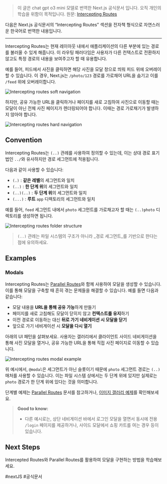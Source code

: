 > 이 글은 chat gpt o3 mini 모델로 번역한 Next.js 공식문서 입니다. 오직 개인의 학습을 위함이 목적입니다.
> 원문: [Intercepting Routes](https://nextjs.org/docs/app/building-your-application/routing/intercepting-routes)

다음은 Next.js 공식문서의 “Intercepting Routes” 섹션을 전자책 형식으로 자연스러운 한국어로 번역한 내용입니다.

---

Intercepting Routes는 현재 레이아웃 내에서 애플리케이션의 다른 부분에 있는 경로를 불러올 수 있게 해줍니다. 이 라우팅 패러다임은 사용자가 다른 컨텍스트로 전환하지 않고도 특정 경로의 내용을 보여주고자 할 때 유용합니다.

예를 들어, 피드에서 사진을 클릭하면 해당 사진을 모달 창으로 띄워 피드 위에 오버레이할 수 있습니다. 이 경우, Next.js는 `/photo/123` 경로를 가로채어 URL을 숨기고 이를 `/feed` 위에 오버레이합니다.

![Intercepting routes soft navigation](https://nextjs.org/_next/image?url=%2Fdocs%2Fdark%2Fintercepting-routes-soft-navigate.png&w=3840&q=75)

하지만, 공유 가능한 URL을 클릭하거나 페이지를 새로 고침하여 사진으로 이동할 때는 모달이 아닌 전체 사진 페이지가 렌더링되어야 합니다. 이때는 경로 가로채기가 발생하지 않아야 합니다.

![Intercepting routes hard navigation](https://nextjs.org/_next/image?url=%2Fdocs%2Fdark%2Fintercepting-routes-hard-navigate.png&w=3840&q=75)

## Convention

Intercepting Routes는 `(..)` 관례를 사용하여 정의할 수 있는데, 이는 상대 경로 표기법인 `../`와 유사하지만 경로 세그먼트에 적용됩니다.

다음과 같이 사용할 수 있습니다:

- `(.)` : **같은 레벨**의 세그먼트와 일치
- `(..)` : **한 단계 위**의 세그먼트와 일치
- `(..)(..)` : **두 단계 위**의 세그먼트와 일치
- `(...)` : **루트** `app` 디렉토리의 세그먼트와 일치

예를 들어, `feed` 세그먼트 내에서 `photo` 세그먼트를 가로채고자 할 때는 `(..)photo` 디렉토리를 생성하면 됩니다.

![Intercepting routes folder structure](https://nextjs.org/_next/image?url=%2Fdocs%2Fdark%2Fintercepted-routes-files.png&w=3840&q=75)

> `(..)` 관례는 파일 시스템의 구조가 아니라 _경로 세그먼트_를 기반으로 한다는 점에 유의하세요.

## Examples

### Modals

Intercepting Routes는 [Parallel Routes](https://nextjs.org/docs/app/building-your-application/routing/parallel-routes)와 함께 사용하여 모달을 생성할 수 있습니다. 이를 통해 모달을 구축할 때 흔히 겪는 문제들을 해결할 수 있습니다. 예를 들면 다음과 같습니다:

- 모달 내용을 **URL을 통해 공유 가능**하게 만들기
- 페이지를 새로 고침해도 모달이 닫히지 않고 **컨텍스트를 유지**하기
- 이전 경로로 이동하는 대신 **뒤로 가기 네비게이션 시 모달을 닫기**
- 앞으로 가기 네비게이션 시 **모달을 다시 열기**

아래의 UI 패턴을 살펴보세요. 사용자는 갤러리에서 클라이언트 사이드 네비게이션을 통해 사진 모달을 열거나, 공유 가능한 URL을 통해 직접 사진 페이지로 이동할 수 있습니다.

![Intercepting routes modal example](https://nextjs.org/_next/image?url=%2Fdocs%2Fdark%2Fintercepted-routes-modal-example.png&w=3840&q=75)

위 예시에서, `@modal`은 세그먼트가 아닌 슬롯이기 때문에 `photo` 세그먼트 경로는 `(..)` 매처를 사용할 수 있습니다. 이는 파일 시스템 상에서는 두 단계 위에 있지만 실제로는 `photo` 경로가 한 단계 위에 있다는 것을 의미합니다.

단계별 예제는 [Parallel Routes](https://nextjs.org/docs/app/building-your-application/routing/parallel-routes#modals) 문서를 참고하거나, [이미지 갤러리 예제](https://github.com/vercel-labs/nextgram)를 확인해보세요.

> **Good to know:**
> 
> - 다른 예시로는, 상단 네비게이션 바에서 로그인 모달을 열면서 동시에 전용 `/login` 페이지를 제공하거나, 사이드 모달에서 쇼핑 카트를 여는 경우 등이 있습니다.

## Next Steps

Intercepted Routes와 Parallel Routes를 활용하여 모달을 구현하는 방법을 학습해보세요.

#nextJS #공식문서 